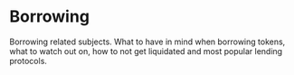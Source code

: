 # Borrowing

Borrowing related subjects. What to have in mind when borrowing tokens, what to watch out on, how to not get liquidated and most popular lending protocols.

